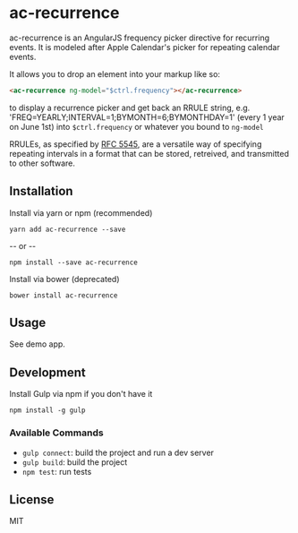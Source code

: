 # ac-recurrence

ac-recurrence is an AngularJS frequency picker directive for recurring events.  It is modeled after Apple Calendar's picker for repeating calendar events.

It allows you to drop an element into your markup like so:

```html
<ac-recurrence ng-model="$ctrl.frequency"></ac-recurrence>
```

to display a recurrence picker and get back an RRULE string, e.g. 'FREQ=YEARLY;INTERVAL=1;BYMONTH=6;BYMONTHDAY=1' (every 1 year on June 1st) into `$ctrl.frequency` or whatever you bound to `ng-model`

RRULEs, as specified by [RFC 5545](https://tools.ietf.org/html/rfc5545), are a versatile way of specifying repeating intervals in a format that can be stored, retreived, and transmitted to other software.

## Installation

Install via yarn or npm (recommended)

```shell
yarn add ac-recurrence --save
```

-- or --

```shell
npm install --save ac-recurrence
```

Install via bower (deprecated)

```shell
bower install ac-recurrence
```

## Usage

See demo app.

## Development

Install Gulp via npm if you don't have it
```shell
npm install -g gulp
```

### Available Commands

* `gulp connect`: build the project and run a dev server
* `gulp build`: build the project
* `npm test`: run tests

## License
MIT

